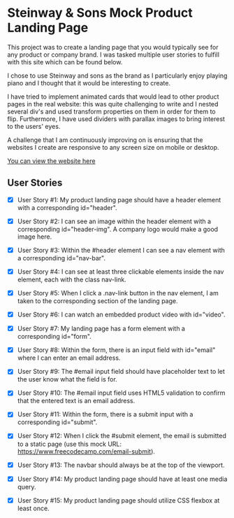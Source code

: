 # Steinway & Sons Mock Product Landing Page

This project was to create a landing page that you would typically see for any product or company brand. I was tasked multiple user stories to fulfill with this site which can be found below.

I chose to use Steinway and sons as the brand as I particularly enjoy playing piano and I thought that it would be interesting to create. 

I have tried to implement animated cards that would lead to other product pages in the real website: this was quite challenging to write and I nested several div's and used transform properties on them in order for them to flip. Furthermore, I have used dividers with parallax images to bring interest to the users' eyes. 

A challenge that I am continuously improving on is ensuring that the websites I create are responsive to any screen size on mobile or desktop.

[You can view the website here](https://product.ryanzplee.com)


## User Stories
- [x] User Story #1: My product landing page should have a header element with a corresponding id="header".

- [x] User Story #2: I can see an image within the header element with a corresponding id="header-img". A company logo would make a good image here.
- [x] User Story #3: Within the #header element I can see a nav element with a corresponding id="nav-bar".
  
- [x] User Story #4: I can see at least three clickable elements inside the nav element, each with the class nav-link.
  
- [x] User Story #5: When I click a .nav-link button in the nav element, I am taken to the corresponding section of the landing page.
  
- [x] User Story #6: I can watch an embedded product video with id="video".

- [x] User Story #7: My landing page has a form element with a corresponding id="form".

- [x] User Story #8: Within the form, there is an input field with id="email" where I can enter an email address.

- [x] User Story #9: The #email input field should have placeholder text to let the user know what the field is for.

- [x] User Story #10: The #email input field uses HTML5 validation to confirm that the entered text is an email address.

- [x] User Story #11: Within the form, there is a submit input with a corresponding id="submit".

- [x] User Story #12: When I click the #submit element, the email is submitted to a static page (use this mock URL: https://www.freecodecamp.com/email-submit).

- [x] User Story #13: The navbar should always be at the top of the viewport.

- [x] User Story #14: My product landing page should have at least one media query.

- [x] User Story #15: My product landing page should utilize CSS flexbox at least once.
